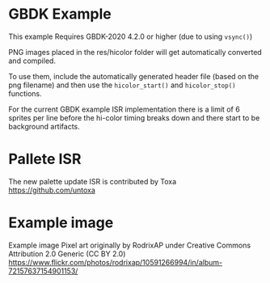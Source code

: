 # GBDK Example
This example Requires GBDK-2020 4.2.0 or higher (due to using `vsync()`)

PNG images placed in the res/hicolor folder will get automatically converted and compiled.

To use them, include the automatically generated header file (based on the png filename) and then use the `hicolor_start()` and `hicolor_stop()` functions.

For the current GBDK example ISR implementation there is a limit of 6 sprites per line before the hi-color timing breaks down and there start to be background artifacts.

# Pallete ISR
The new palette update ISR is contributed by Toxa
https://github.com/untoxa


# Example image
Example image Pixel art originally by RodrixAP under Creative Commons Attribution 2.0 Generic (CC BY 2.0)
https://www.flickr.com/photos/rodrixap/10591266994/in/album-72157637154901153/

